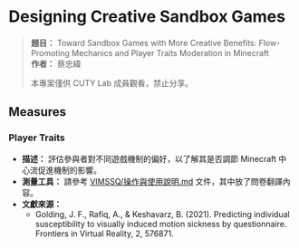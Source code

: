 # Designing Creative Sandbox Games

> **題目：** Toward Sandbox Games with More Creative Benefits: Flow-Promoting Mechanics and Player Traits Moderation in Minecraft  
> **作者：** 蔡忠緯
> 
> 本專案僅供 CUTY Lab 成員觀看，禁止分享。

## Measures

### Player Traits

- **描述：** 評估參與者對不同遊戲機制的偏好，以了解其是否調節 Minecraft 中心流促進機制的影響。
- **測量工具：** 請參考 [VIMSSQ/操作與使用說明.md](VIMSSQ/操作與使用說明.md) 文件，其中放了問卷翻譯內容。
- **文獻來源：**  
  - Golding, J. F., Rafiq, A., & Keshavarz, B. (2021). Predicting individual susceptibility to visually induced motion sickness by questionnaire. Frontiers in Virtual Reality, 2, 576871.
